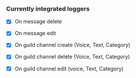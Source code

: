 
### Currently integrated loggers
- [x] On message delete
- [X] On message edit

- [X] On guild channel create (Voice, Text, Category)
- [X] On guild channel delete (Voice, Text, Category)
- [X] On guild channel edit (voice, Text, Category)
